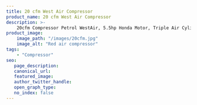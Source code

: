 ```yaml
---
title: 20 cfm West Air Compressor
product_name: 20 cfm West Air Compressor
description: >-
    20cfm Compressor Petrol WestAir, 5.5hp Honda Motor, Triple Air Cylinder
product_image:
    image_path: "/images/20cfm.jpg"
    image_alt: "Red air compressor"
tags:
    - "Compressor"
seo:
   page_description:
   canonical_url:
   featured_image:
   author_twitter_handle:
   open_graph_type:
   no_index: false
---
```


